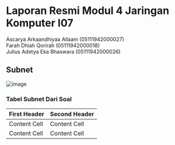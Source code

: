 # Laporan Resmi Modul 4 Jaringan Komputer I07
Ascarya Arkaandhiyaa Allaam (05111942000027)\
Farah Dhiah Qorirah (05111942000018)\
Julius Adetya Eka Bhaswara (05111942000026)

## Subnet

![image](https://user-images.githubusercontent.com/77782259/143684812-c3134e39-bd3a-48ba-9d5c-bd4671fc5577.png)

### Tabel Subnet Dari Soal


| First Header  | Second Header |
| ------------- | ------------- |
| Content Cell  | Content Cell  |
| Content Cell  | Content Cell  |
